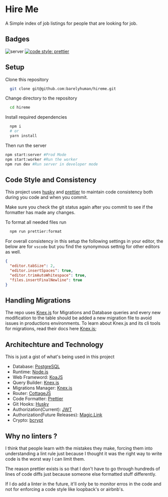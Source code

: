 # Hire Me

A Simple index of job listings for people that are looking for job.

## Badges

![server](https://github.com/barelyhuman/hireme/workflows/server/badge.svg) [![code style: prettier](https://img.shields.io/badge/code_style-prettier-ff69b4.svg)](https://github.com/prettier/prettier)

## Setup

Clone this repository

```sh
  git clone git@github.com:barelyhuman/hireme.git
```

Change directory to the repository

```sh
  cd hireme
```

Install required dependencies

```sh
  npm i
  # or
  yarn install
```

Then run the server

```sh
npm start:server #Prod Mode
npm start:worker #Run the worker
npm run dev #Run server in developer mode
```

## Code Style and Consistency

This project uses [husky](https://github.com/typicode/husky) and [prettier](https://github.com/prettier/prettier) to maintain code consistency both during you code and when you commit.

Make sure you check the git status again after you commit to see if the formatter has made any changes.

To format all needed files run

```bash
  npm run prettier:format
```

For overall consistency in this setup the following settings in your editor, the below are for `vscode` but you find the synonymous settnig for other editors as well.

```json
{
  "editor.tabSize": 2,
  "editor.insertSpaces": true,
  "editor.trimAutoWhitespace": true,
  "files.insertFinalNewline": true
}
```

## Handling Migrations

The repo uses [Knex.js](http://knexjs.org/) for Migrations and Database queries and every new modification to the table should be added a new migration file to avoid issues in productions environments. To learn about Knex.js and its cli tools for migrations, read their docs here [Knex.js](http://knexjs.org/#Migrations);

## Architechture and Technology

This is just a gist of what's being used in this project

- Database: [PostgreSQL](https://www.postgresql.org/)
- Runtime: [Node.js](https://nodejs.org/)
- Web Frameword: [KoaJS](https://koajs.com/)
- Query Builder: [Knex.js](http://knexjs.org/)
- Migrations Manager: [Knex.js](http://knexjs.org/)
- Router: [CottageJS](https://github.com/therne/cottage)
- Code Formatter: [Prettier](https://github.com/prettier/prettier)
- Git Hooks: [Husky](https://github.com/typicode/husky)
- Authorization(Current): [JWT](https://www.npmjs.com/package/jsonwebtoken)
- Authorization(Future Releases): [Magic.Link](https://magic.link/)
- Crypto: [bcrypt](https://www.npmjs.com/package/bcrypt)

## Why no linters ?

I think that people learn with the mistakes they make, forcing them into understanding a lint rule just because I thought it was the right way to write code is the worst way I can limit them.

The reason prettier exists is so that I don't have to go through hundreds of lines of code diffs just because someone else formatted stuff differently.

If I do add a linter in the future, it'll only be to monitor erros in the code and not for enforcing a code style like loopback's or airbnb's.
